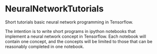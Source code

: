 # NeuralNetworkTutorials
Short tutorials basic neural network programming in Tensorflow.

The intention is to write short programs in ipython notebooks that implement a neural network concept in Tensorflow. Each notebook will contain one concept, and the concepts will be limited to those that can be reasonably completed in one notebook.
